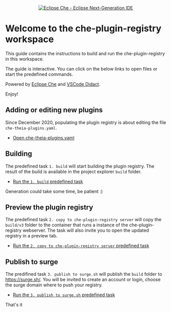 <div align="center">

[![Eclipse Che - Eclipse Next-Generation IDE](https://raw.githubusercontent.com/eclipse/che/assets/eclipseche.png)](
https://www.eclipse.org/che/)

</div>

# Welcome to the che-plugin-registry workspace

This guide contains the instructions to build and run the che-plugin-registry in this workspace.

The guide is interactive. You can click on the below links to open files or start the predefined commands.

Powered by [Eclipse Che](https://www.eclipse.org/che/) and [VSCode Didact](https://github.com/redhat-developer/vscode-didact).

Enjoy!

## Adding or editing new plugins
Since December 2020, populating the plugin registry is about editing the file `che-theia-plugins.yaml`.

- [Open che-theia-plugins.yaml](didact://?commandId=vscode.open&projectFilePath=che-plugin-registry%2Fche-theia-plugins.yaml&number=2)

## Building
The predefined task `1. build` will start building the plugin registry. The result of the build is available in the project explorer `build` folder.

- [Run the `1. build` predefined task](didact://?commandId=workbench.action.tasks.runTask&text=1.%20build)

Generation could take some time, be patient :)

## Preview the plugin registry
The predefined task `2. copy to che-plugin-registry server` will copy the `build/v3` folder to the container that runs a instance of the che-plugin-registry webserver. The task will also invite you to open the updated registry in a preview tab.

- [Run the `2. copy to che-plugin-registry server` predefined task](didact://?commandId=workbench.action.tasks.runTask&text=2.%20copy%20to%20che-plugin-registry%20server)


## Publish to surge
The predifined task `3. publish to surge.sh` will publish the `build` folder to https://surge.sh/. You will be invited to create an account or login, choose the surge domain where to push your registry.

- [Run the `3. publish to surge.sh` predefined task](didact://?commandId=workbench.action.tasks.runTask&text=3.%20publish%20to%20surge.sh)

That's it
